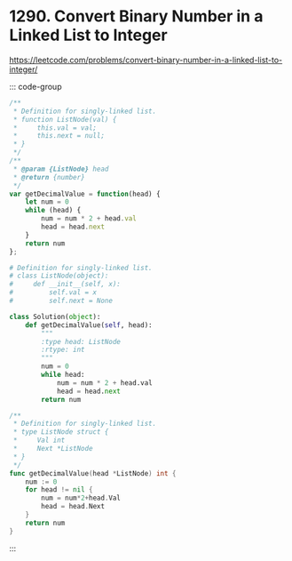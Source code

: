 # 1290. Convert Binary Number in a Linked List to Integer

https://leetcode.com/problems/convert-binary-number-in-a-linked-list-to-integer/

::: code-group

```js [JavaScript]
/**
 * Definition for singly-linked list.
 * function ListNode(val) {
 *     this.val = val;
 *     this.next = null;
 * }
 */
/**
 * @param {ListNode} head
 * @return {number}
 */
var getDecimalValue = function(head) {
    let num = 0
    while (head) {
        num = num * 2 + head.val
        head = head.next
    }
    return num
};
```

```py [Python]
# Definition for singly-linked list.
# class ListNode(object):
#     def __init__(self, x):
#         self.val = x
#         self.next = None

class Solution(object):
    def getDecimalValue(self, head):
        """
        :type head: ListNode
        :rtype: int
        """
        num = 0
        while head:
            num = num * 2 + head.val
            head = head.next
        return num
```

```go [Go]
/**
 * Definition for singly-linked list.
 * type ListNode struct {
 *     Val int
 *     Next *ListNode
 * }
 */
func getDecimalValue(head *ListNode) int {
    num := 0
    for head != nil {
        num = num*2+head.Val
        head = head.Next
    }
    return num
}
```

:::
